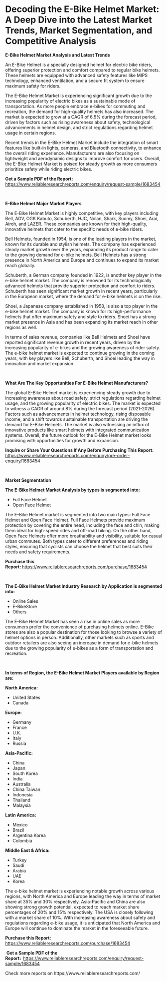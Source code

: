 <p><h1>Decoding the E-Bike Helmet Market: A Deep Dive into the Latest Market Trends, Market Segmentation, and Competitive Analysis</h1></p><p><strong>E-Bike Helmet Market Analysis and Latest Trends</strong></p>
<p><p>An E-Bike Helmet is a specially designed helmet for electric bike riders, offering superior protection and comfort compared to regular bike helmets. These helmets are equipped with advanced safety features like MIPS technology, enhanced ventilation, and a secure fit system to ensure maximum safety for riders.</p><p>The E-Bike Helmet Market is experiencing significant growth due to the increasing popularity of electric bikes as a sustainable mode of transportation. As more people embrace e-bikes for commuting and recreation, the demand for high-quality helmets has also increased. The market is expected to grow at a CAGR of 6.5% during the forecast period, driven by factors such as rising awareness about safety, technological advancements in helmet design, and strict regulations regarding helmet usage in certain regions.</p><p>Recent trends in the E-Bike Helmet Market include the integration of smart features like built-in lights, cameras, and Bluetooth connectivity, to enhance the overall riding experience. Manufacturers are also focusing on lightweight and aerodynamic designs to improve comfort for users. Overall, the E-Bike Helmet Market is poised for steady growth as more consumers prioritize safety while riding electric bikes.</p></p>
<p><strong>Get a Sample PDF of the Report:&nbsp;</strong> <a href="https://www.reliableresearchreports.com/enquiry/request-sample/1683454">https://www.reliableresearchreports.com/enquiry/request-sample/1683454</a></p>
<p>&nbsp;</p>
<p><strong>E-Bike Helmet Major Market Players</strong></p>
<p><p>The E-Bike Helmet Market is highly competitive, with key players including Bell, AGV, OGK Kabuto, Schuberth, HJC, Nolan, Shark, Suomy, Shoei, Arai, Airoh, and LAZER. These companies are known for their high-quality, innovative helmets that cater to the specific needs of e-bike riders.</p><p>Bell Helmets, founded in 1954, is one of the leading players in the market, known for its durable and stylish helmets. The company has experienced steady market growth over the years, expanding its product range to cater to the growing demand for e-bike helmets. Bell Helmets has a strong presence in North America and Europe and continues to expand its market reach globally.</p><p>Schuberth, a German company founded in 1922, is another key player in the e-bike helmet market. The company is renowned for its technologically advanced helmets that provide superior protection and comfort to riders. Schuberth has seen significant market growth in recent years, particularly in the European market, where the demand for e-bike helmets is on the rise.</p><p>Shoei, a Japanese company established in 1958, is also a top player in the e-bike helmet market. The company is known for its high-performance helmets that offer maximum safety and style to riders. Shoei has a strong market presence in Asia and has been expanding its market reach in other regions as well.</p><p>In terms of sales revenue, companies like Bell Helmets and Shoei have reported significant revenue growth in recent years, driven by the increasing popularity of e-bikes and the growing awareness of rider safety. The e-bike helmet market is expected to continue growing in the coming years, with key players like Bell, Schuberth, and Shoei leading the way in innovation and market expansion.</p></p>
<p>&nbsp;</p>
<p><strong>What Are The Key Opportunities For E-Bike Helmet Manufacturers?</strong></p>
<p><p>The global E-Bike Helmet market is experiencing steady growth due to increasing awareness about road safety, strict regulations regarding helmet usage, and the growing popularity of electric bikes. The market is expected to witness a CAGR of around 8% during the forecast period (2021-2026). Factors such as advancements in helmet technology, rising disposable income, and a shift towards sustainable transportation are driving the demand for E-Bike Helmets. The market is also witnessing an influx of innovative products like smart helmets with integrated communication systems. Overall, the future outlook for the E-Bike Helmet market looks promising with opportunities for growth and expansion.</p></p>
<p><strong>Inquire or Share Your Questions If Any Before Purchasing This Report:</strong> <a href="https://www.reliableresearchreports.com/enquiry/pre-order-enquiry/1683454">https://www.reliableresearchreports.com/enquiry/pre-order-enquiry/1683454</a></p>
<p>&nbsp;</p>
<p><strong>Market Segmentation</strong></p>
<p><strong>The E-Bike Helmet Market Analysis by types is segmented into:</strong></p>
<p><ul><li>Full Face Helmet</li><li>Open Face Helmet</li></ul></p>
<p><p>The E-Bike Helmet market is segmented into two main types: Full Face Helmet and Open Face Helmet. Full Face Helmets provide maximum protection by covering the entire head, including the face and chin, making them ideal for high-speed rides and off-road biking. On the other hand, Open Face Helmets offer more breathability and visibility, suitable for casual urban commutes. Both types cater to different preferences and riding styles, ensuring that cyclists can choose the helmet that best suits their needs and safety requirements.</p></p>
<p><strong>Purchase this Report:&nbsp;</strong><a href="https://www.reliableresearchreports.com/purchase/1683454">https://www.reliableresearchreports.com/purchase/1683454</a></p>
<p>&nbsp;</p>
<p><strong>The E-Bike Helmet Market Industry Research by Application is segmented into:</strong></p>
<p><ul><li>Online Sales</li><li>E-BikeStore</li><li>Others</li></ul></p>
<p><p>The E-Bike Helmet Market has seen a rise in online sales as more consumers prefer the convenience of purchasing helmets online. E-Bike stores are also a popular destination for those looking to browse a variety of helmet options in person. Additionally, other markets such as sports and outdoor retailers are also seeing an increase in demand for e-bike helmets due to the growing popularity of e-bikes as a form of transportation and recreation.</p></p>
<p>&nbsp;</p>
<p><strong>In terms of Region, the E-Bike Helmet Market Players available by Region are:</strong></p>
<p>
    <p> <strong> North America: </strong>
        <ul>
            <li>United States</li>
            <li>Canada</li>
        </ul>
        </p> 
    <p> <strong> Europe: </strong>
        <ul>
            <li>Germany</li>
            <li>France</li>
            <li>U.K.</li>
            <li>Italy</li>
            <li>Russia</li>
        </ul>
        </p> 
    <p> <strong> Asia-Pacific: </strong>
        <ul>
            <li>China</li>
            <li>Japan</li>
            <li>South Korea</li>
            <li>India</li>
            <li>Australia</li>
            <li>China Taiwan</li>
            <li>Indonesia</li>
            <li>Thailand</li>
            <li>Malaysia</li>
        </ul>
        </p> 
    <p> <strong> Latin America: </strong>
        <ul>
            <li>Mexico</li>
            <li>Brazil</li>
            <li>Argentina Korea</li>
            <li>Colombia</li>
        </ul>
        </p> 
    <p> <strong> Middle East & Africa: </strong>
        <ul>
            <li>Turkey</li>
            <li>Saudi</li>
            <li>Arabia</li>
            <li>UAE</li>
            <li>Korea</li>
        </ul>
    </p>
    </p>
<p><p>The e-bike helmet market is experiencing notable growth across various regions, with North America and Europe leading the way in terms of market share at 35% and 30% respectively. Asia-Pacific and China are also showing strong growth potential, expected to reach market share percentages of 20% and 15% respectively. The USA is closely following with a market share of 10%. With increasing awareness about safety and regulations regarding e-bike usage, it is anticipated that North America and Europe will continue to dominate the market in the foreseeable future.</p></p>
<p><strong>Purchase this Report: </strong><a href="https://www.reliableresearchreports.com/purchase/1683454">https://www.reliableresearchreports.com/purchase/1683454</a></p>
<p>&nbsp;<strong>Get a Sample PDF of the Report:&nbsp;&nbsp;</strong><a href="https://www.reliableresearchreports.com/enquiry/request-sample/1683454">https://www.reliableresearchreports.com/enquiry/request-sample/1683454</a></p>
<p><strong></strong></p>
<p>Check more reports on https://www.reliableresearchreports.com/</p>